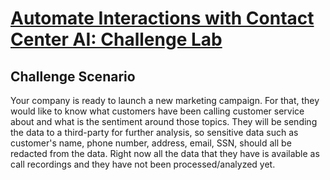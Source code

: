 # [Automate Interactions with Contact Center AI: Challenge Lab ](https://www.qwiklabs.com/focuses/12008?parent=catalog)

## Challenge Scenario

Your company is ready to launch a new marketing campaign. For that, they would like to know what customers have been calling customer service about and what is the sentiment around those topics. They will be sending the data to a third-party for further analysis, so sensitive data such as customer's name, phone number, address, email, SSN, should all be redacted from the data. Right now all the data that they have is available as call recordings and they have not been processed/analyzed yet.


